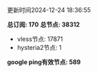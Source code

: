 更新时间2024-12-24 18:36:55

**总订阅: 170**
**总节点: 38312**
- vless节点: 17871
- hysteria2节点: 1

**google ping有效节点: 589**
